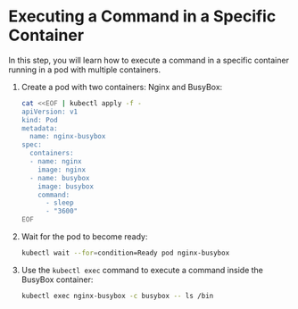 # Executing a Command in a Specific Container

In this step, you will learn how to execute a command in a specific container running in a pod with multiple containers.

1. Create a pod with two containers: Nginx and BusyBox:

   ```bash
   cat <<EOF | kubectl apply -f -
   apiVersion: v1
   kind: Pod
   metadata:
     name: nginx-busybox
   spec:
     containers:
     - name: nginx
       image: nginx
     - name: busybox
       image: busybox
       command:
         - sleep
         - "3600"
   EOF
   ```

2. Wait for the pod to become ready:

   ```bash
   kubectl wait --for=condition=Ready pod nginx-busybox
   ```

3. Use the `kubectl exec` command to execute a command inside the BusyBox container:

   ```bash
   kubectl exec nginx-busybox -c busybox -- ls /bin
   ```

